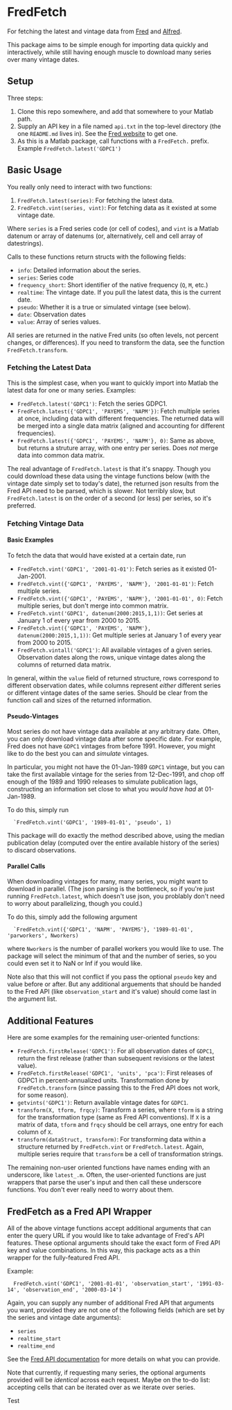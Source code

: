 # FredFetch

For fetching the latest and vintage data from
[Fred](http://research.stlouisfed.org/fred2/) and
[Alfred](https://alfred.stlouisfed.org/).

This package aims to be simple enough for importing data quickly and
interactively, while still having enough muscle to download many series
over many vintage dates.

## Setup

Three steps:

<ol type="1">
<li>Clone this repo somewhere, and add that somewhere to your Matlab path.</li>
<li> Supply an API key in a file named <code>api.txt</code> in the top-level directory (the one <code>README.md</code> lives in). See the <a href="http://api.stlouisfed.org/api_key.html" target="_blank">Fred website</a> to get one.</li>
<li>As this is a Matlab package, call functions with a <code>FredFetch.</code> prefix.  Example <code>FredFetch.latest('GDPC1')</code></li>
</ol>


## Basic Usage

You really only need to interact with two functions:

1. `FredFetch.latest(series)`: For fetching the latest data.
2. `FredFetch.vint(series, vint)`: For fetching data as it existed at some vintage date.

Where `series` is a Fred series code (or cell of codes), and `vint` is a
Matlab datenum or array of datenums (or, alternatively, cell and cell
array of datestrings).

Calls to these functions return structs with the following fields:

- `info`: Detailed information about the series.
- `series`: Series code
- `frequency_short`: Short identifier of the native frequency (`Q`, `M`,
  etc.)
- `realtime`: The vintage date. If you pull the latest data, this is
  the current date.
- `pseudo`: Whether it is a true or simulated vintage (see below).
- `date`: Observation dates
- `value`: Array of series values.

All series are returned in the native Fred units (so often levels, not
percent changes, or differences). If you need to transform the data, see
the function `FredFetch.transform`.


### Fetching the Latest Data

This is the simplest case, when you want to quickly import into Matlab
the latest data for one or many series. Examples:

- `FredFetch.latest('GDPC1')`: Fetch the series GDPC1.
- `FredFetch.latest({'GDPC1', 'PAYEMS', 'NAPM'})`: Fetch multiple series at
  once, including data with different frequencies. The returned data
  will be merged into a single data matrix (aligned and accounting for
  different frequencies).
- `FredFetch.latest({'GDPC1', 'PAYEMS', 'NAPM'}, 0)`: Same as above, but
  returns a struture array, with one entry per series. Does _not_ merge data into common data matrix.

The real advantage of `FredFetch.latest` is that it's snappy. Though you
could download these data using the vintage functions below (with the
vintage date simply set to today's date), the returned json results from
the Fred API need to be parsed, which is slower. Not terribly slow, but
`FredFetch.latest` is on the order of a second (or less) per series, so it's
preferred.


### Fetching Vintage Data

#### Basic Examples

To fetch the data that would have existed at a certain date, run

- `FredFetch.vint('GDPC1', '2001-01-01')`: Fetch series as it existed
  01-Jan-2001.
- `FredFetch.vint({'GDPC1', 'PAYEMS', 'NAPM'}, '2001-01-01')`: Fetch multiple series.
- `FredFetch.vint({'GDPC1', 'PAYEMS', 'NAPM'}, '2001-01-01', 0)`: Fetch
  multiple series, but don't merge into common matrix.
- `FredFetch.vint('GDPC1', datenum(2000:2015,1,1))`: Get series at
  January 1 of every year from 2000 to 2015.
- `FredFetch.vint({'GDPC1', 'PAYEMS', 'NAPM'}, datenum(2000:2015,1,1))`: Get
  multiple series at January 1 of every year from 2000 to 2015.
- `FredFetch.vintall('GDPC1')`: All available vintages of a given series.
  Observation dates along the rows, unique vintage dates along the
  columns of returned data matrix.

In general, within the `value` field of returned structure, rows
correspond to different observation dates, while columns represent
*either* different series or different vintage dates of the same series.
Should be clear from the function call and sizes of the returned
information.

#### Pseudo-Vintages

Most series do not have vintage data available at any arbitrary date.
Often, you can only download vintage data after some specific date.  For
example, Fred does not have `GDPC1` vintages from before 1991. However,
you might like to do the best you can and *simulate* vintages.

In particular, you might not have the 01-Jan-1989 `GDPC1` vintage, but you
can take the first available vintage for the series from 12-Dec-1991,
and chop off enough of the 1989 and 1990 releases to simulate
publication lags, constructing an information set close to what you
*would have had* at 01-Jan-1989.

To do this, simply run

```
  `FredFetch.vint('GDPC1', '1989-01-01', 'pseudo', 1)
```

This package will do exactly the method described above, using the
median publication delay (computed over the entire available history of
the series) to discard observations.

#### Parallel Calls

When downloading vintages for many, many series, you might want to
download in parallel. (The json parsing is the bottleneck, so if you're
just running `FredFetch.latest`, which doesn't use json, you problably don't
need to worry about parallelizing, though you could.)

To do this, simply add the following argument

```
  `FredFetch.vint({'GDPC1', 'NAPM', 'PAYEMS'}, '1989-01-01', 'parworkers', Nworkers)
```

where `Nworkers` is the number of parallel workers you would like to
use. The package will select the minimum of that and the number of
series, so you could even set it to NaN or Inf if you would like.

Note also that this will not conflict if you pass the optional `pseudo`
key and value before or after. But any additional arguements that should
be handed to the Fred API (like `observation_start` and it's value)
should come last in the argument list.

## Additional Features

Here are some examples for the remaining user-oriented functions:

- `FredFetch.firstRelease('GDPC1')`: For all observation dates of `GDPC1`,
  return the first release (rather than subsequent revisions or the
  latest value).
- `FredFetch.firstRelease('GDPC1', 'units', 'pca')`: First releases of GDPC1
  in percent-annualized units. Transformation done by `FredFetch.transform`
  (since passing this to the Fred API does not work, for some reason).
- `getvints('GDPC1')`: Return available vintage dates for `GDPC1`.
- `transform(X, tform, frqcy)`: Transform a series, where `tform` is a
  string for the transformation type (same as Fred API conventions). If
  `X` is a matrix of data, `tform` and `frqcy` should be cell arrays,
  one entry for each column of `X`.
- `transform(dataStruct, transform)`: For transforming data within a
  structure returned by `FredFetch.vint` or `FredFetch.latest`. Again, multiple
  series require that `transform` be a cell of transformation strings.

The remaining non-user oriented functions have names ending with an
underscore, like `latest_.m`.  Often, the user-oriented functions are
just wrappers that parse the user's input and then call these underscore
functions. You don't ever really need to worry about them.

## FredFetch as a Fred API Wrapper

All of the above vintage functions accept additional arguments that can
enter the query URL if you would like to take advantage of Fred's API
features. These optional arguments should take the exact form of Fred
API key and value combinations. In this way, this package acts as a thin
wrapper for the fully-featured Fred API.

Example:

```
  FredFetch.vint('GDPC1', '2001-01-01', 'observation_start', '1991-03-14', 'observation_end', '2000-03-14')
```

Again, you can supply any number of additional Fred API that arguments you want,
provided they are not one of the following fields (which are set by the
series and vintage date arguments):

- `series`
- `realtime_start`
- `realtime_end`

See the [Fred API documentation](http://api.stlouisfed.org/docs/fred/)
for more details on what you can provide.

Note that currently, if requesting many series, the optional arguments
provided will be _identical_ across each request. Maybe on the to-do
list: accepting cells that can be iterated over as we iterate over
series.


Test
